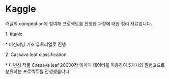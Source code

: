 # Kaggle

캐글의 competition에 참여해 프로젝트를 진행한 과정에 대한 정리 자료입니다.
<p>
1. titanic
<p>
* 머신러닝 기초 튜토리얼로 진행<p><p>
2. Cassava leaf classification
<p>
* 다년성 작물 Cassava leaf 20000장 이미지 데이터를 이용하여 5가지의 질병코드로 분류하는 프로젝트를 진행했습니다.
